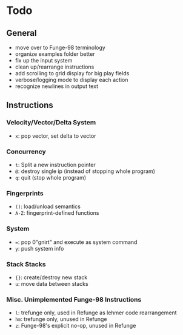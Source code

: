 # Todo
## General
- move over to Funge-98 terminology
- organize examples folder better
- fix up the input system
- clean up/rearrange instructions
- add scrolling to grid display for big play fields
- verbose/logging mode to display each action
- recognize newlines in output text

## Instructions
### Velocity/Vector/Delta System
- `x`: pop vector, set delta to vector
### Concurrency
- `t`: Split a new instruction pointer
- `@`: destroy single ip (instead of stopping whole program)
- `q`: quit (stop whole program)
### Fingerprints
- `()`: load/unload semantics
- `A-Z`: fingerprint-defined functions
### System
- `=`: pop 0"gnirt" and execute as system command
- `y`: push system info
### Stack Stacks
- `{}`: create/destroy new stack
- `u`: move data between stacks
### Misc. Unimplemented Funge-98 Instructions
- `l`: trefunge only, used in Refunge as lehmer code rearrangement
- `hm`: trefunge only, unused in Refunge
- `z`: Funge-98's explicit no-op, unused in Refunge
